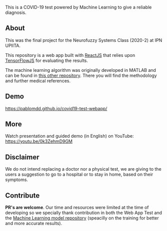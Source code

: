 This is a COVID-19 test powered by Machine Learning to give a reliable diagnosis.

## About
This was the final project for the Neurofuzzy Systems Class (2020-2) at IPN UPIITA.

This repository is a web app built with [ReactJS](https://reactjs.org/) that relies upon [TensorFlowJS](https://www.tensorflow.org/js) for evaluating the results. 

The machine learning algorithm was originally developed in MATLAB and can be found in [this other repository](https://github.com/pablomdd/covid_test_ml). There you will find the methodology and further medical references.

## Demo
https://pablomdd.github.io/covid19-test-webapp/

## More
Watch presentation and guided demo (in English) on YouTube: https://youtu.be/0k3ZehmD9GM

## Disclaimer
We do not intend replacing a doctor nor a physical test, we are giving to the users a suggestion to go to a hospital or to stay in home, based on their symptoms.

## Contribute
**PR's are welcome**. Our time and resources were limited at the time of developing so we specially thank contribution in both the Web App Test and the [Machine Learning model repository](https://github.com/pablomdd/covid_test_ml) (speacilly on the training for better and more accurate results). 



